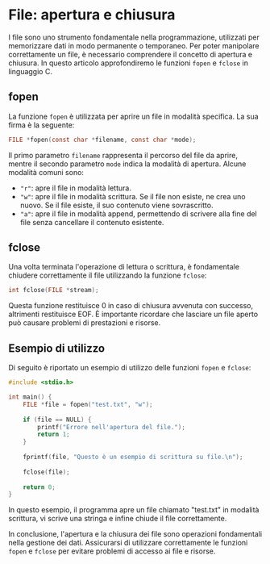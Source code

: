 # File: apertura e chiusura

I file sono uno strumento fondamentale nella programmazione, utilizzati per memorizzare dati in modo permanente o temporaneo. Per poter manipolare correttamente un file, è necessario comprendere il concetto di apertura e chiusura. In questo articolo approfondiremo le funzioni `fopen` e `fclose` in linguaggio C.

## fopen

La funzione `fopen` è utilizzata per aprire un file in modalità specifica. La sua firma è la seguente:

```c
FILE *fopen(const char *filename, const char *mode);
```

Il primo parametro `filename` rappresenta il percorso del file da aprire, mentre il secondo parametro `mode` indica la modalità di apertura. Alcune modalità comuni sono:

- `"r"`: apre il file in modalità lettura.
- `"w"`: apre il file in modalità scrittura. Se il file non esiste, ne crea uno nuovo. Se il file esiste, il suo contenuto viene sovrascritto.
- `"a"`: apre il file in modalità append, permettendo di scrivere alla fine del file senza cancellare il contenuto esistente.

## fclose

Una volta terminata l'operazione di lettura o scrittura, è fondamentale chiudere correttamente il file utilizzando la funzione `fclose`:

```c
int fclose(FILE *stream);
```

Questa funzione restituisce 0 in caso di chiusura avvenuta con successo, altrimenti restituisce EOF. È importante ricordare che lasciare un file aperto può causare problemi di prestazioni e risorse.

## Esempio di utilizzo

Di seguito è riportato un esempio di utilizzo delle funzioni `fopen` e `fclose`:

```c
#include <stdio.h>

int main() {
    FILE *file = fopen("test.txt", "w");
    
    if (file == NULL) {
        printf("Errore nell'apertura del file.");
        return 1;
    }
    
    fprintf(file, "Questo è un esempio di scrittura su file.\n");
    
    fclose(file);
    
    return 0;
}
```

In questo esempio, il programma apre un file chiamato "test.txt" in modalità scrittura, vi scrive una stringa e infine chiude il file correttamente.

In conclusione, l'apertura e la chiusura dei file sono operazioni fondamentali nella gestione dei dati. Assicurarsi di utilizzare correttamente le funzioni `fopen` e `fclose` per evitare problemi di accesso ai file e risorse.